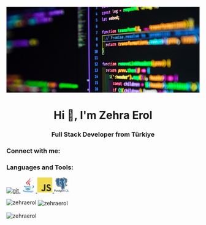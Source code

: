 ![banner resmi](https://github.com/ZehraErol/ZehraErol/blob/main/banner.png)
<h1 align="center">Hi 👋, I'm Zehra Erol</h1>
<h3 align="center">Full Stack Developer from Türkiye</h3>

<h3 align="left">Connect with me:</h3>
<p align="left">
</p>

<h3 align="left">Languages and Tools:</h3>
<p align="left"> <a href="https://git-scm.com/" target="_blank" rel="noreferrer"> <img src="https://www.vectorlogo.zone/logos/git-scm/git-scm-icon.svg" alt="git" width="40" height="40"/> </a> <a href="https://www.java.com" target="_blank" rel="noreferrer"> <img src="https://raw.githubusercontent.com/devicons/devicon/master/icons/java/java-original.svg" alt="java" width="40" height="40"/> </a> <a href="https://developer.mozilla.org/en-US/docs/Web/JavaScript" target="_blank" rel="noreferrer"> <img src="https://raw.githubusercontent.com/devicons/devicon/master/icons/javascript/javascript-original.svg" alt="javascript" width="40" height="40"/> </a> <a href="https://www.postgresql.org" target="_blank" rel="noreferrer"> <img src="https://raw.githubusercontent.com/devicons/devicon/master/icons/postgresql/postgresql-original-wordmark.svg" alt="postgresql" width="40" height="40"/> </a> </p>

<p><img align="left" src="https://github-readme-stats.vercel.app/api/top-langs?username=zehraerol&show_icons=true&locale=en&layout=compact" alt="zehraerol" /></p>

<p>&nbsp;<img align="center" src="https://github-readme-stats.vercel.app/api?username=zehraerol&show_icons=true&locale=en" alt="zehraerol" /></p>

<p><img align="center" src="https://github-readme-streak-stats.herokuapp.com/?user=zehraerol&" alt="zehraerol" /></p>
